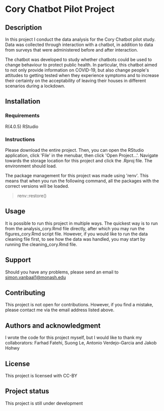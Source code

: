 # Cory Chatbot Pilot Project

## Description
In this project I conduct the data analysis for the Cory Chatbot pilot study.
Data was collected through  interaction with a chatbot, in addition to 
data from surveys that were administered before and after interaction.

The chatbot was developed to study whether chatbots could be used to change
behaviour to protect public health. In particular, this chatbot aimed to
not only provide information on COVID-19, but also change people's attitudes
to getting tested when they experience symptoms and to increase their certainty
on the acceptability of leaving their houses in different scenarios during a 
lockdown.

## Installation
### Requirements
R(4.0.5)
RStudio

### Instructions
Please download the entire project. Then, you can open the RStudio application, 
click 'File' in the menubar, then click 'Open Project...'. Navigate towards
the storage location for this project and click the .Rproj file. The environment
should load.

The package management for this project was made using 'renv'. This means that
when you run the following command, all the packages with the correct versions
will be loaded.
> renv::restore()

## Usage
It is possible to run this project in multiple ways. The quickest way is to
run from the analysis_cory.Rmd file directly, after which you may run the 
figures_cory.Rmd script file. 
However, if you would like to run the data cleaning file first, to see how the 
data was handled, you may start by running the cleaning_cory.Rmd file.

## Support
Should you have any problems, please send an email to simon.vanbaal1@monash.edu

## Contributing
This project is not open for contributions. However, if you find a mistake,
please contact me via the email address listed above.

## Authors and acknowledgment
I wrote the code for this project myself, but I would like to thank my
collaborators: Farhad Fatehi, Suong Le, Antonio Verdejo-Garcia and Jakob Hohwy

## License
This project is licensed with CC-BY

## Project status
This project is still under development